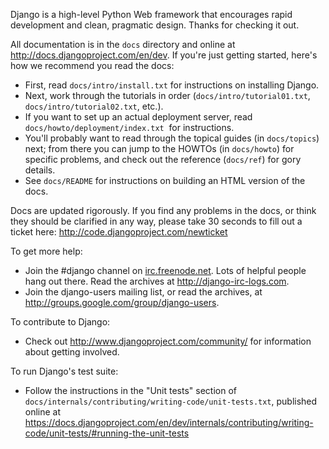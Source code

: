 Django is a high-level Python Web framework that encourages rapid development and clean, pragmatic design. Thanks for checking it out.

All documentation is in the `docs` directory and online at <http://docs.djangoproject.com/en/dev>. If you're just getting started, here's how we recommend you read the docs:

* First, read `docs/intro/install.txt` for instructions on installing Django.
* Next, work through the tutorials in order (`docs/intro/tutorial01.txt`, `docs/intro/tutorial02.txt`, etc.).
* If you want to set up an actual deployment server, read `docs/howto/deployment/index.txt`  for instructions.
* You'll probably want to read through the topical guides (in `docs/topics`) next; from there you can jump to the HOWTOs (in `docs/howto`) for specific problems, and check out the reference (`docs/ref`) for gory details.
* See `docs/README` for instructions on building an HTML version of the docs.

Docs are updated rigorously. If you find any problems in the docs, or think they should be clarified in any way, please take 30 seconds to fill out a ticket here: <http://code.djangoproject.com/newticket>

To get more help:

* Join the #django channel on [irc.freenode.net](irc://irc.freenode.net/django). Lots of helpful people hang out there. Read the archives at <http://django-irc-logs.com>.
* Join the django-users mailing list, or read the archives, at <http://groups.google.com/group/django-users>.

To contribute to Django:

* Check out http://www.djangoproject.com/community/ for information about getting involved.

To run Django's test suite:

* Follow the instructions in the "Unit tests" section of `docs/internals/contributing/writing-code/unit-tests.txt`, published online at <https://docs.djangoproject.com/en/dev/internals/contributing/writing-code/unit-tests/#running-the-unit-tests>
